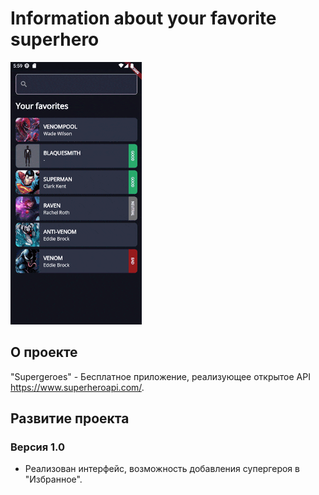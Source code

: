 # Information about your favorite superhero

<img src="https://github.com/RNOVOSELOV/flutter_superheroes/blob/main/resources/Supergeroes.gif"  width="210" height="420" />

## О проекте

"Supergeroes" - Бесплатное приложение, реализующее открытое API https://www.superheroapi.com/.

## Развитие проекта

### Версия 1.0

- Реализован интерфейс, возможность добавления супергероя в "Избранное".


